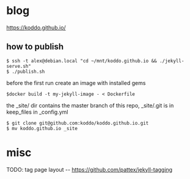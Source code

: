 # blog

https://koddo.github.io/

## how to publish

```
$ ssh -t alex@debian.local "cd ~/mnt/koddo.github.io && ./jekyll-serve.sh"
$ ./publish.sh
```

before the first run create an image with installed gems

```
$docker build -t my-jekyll-image - < Dockerfile
```

the _site/ dir contains the master branch of this repo, _site/.git is in keep_files in _config.yml

```
$ git clone git@github.com:koddo/koddo.github.io.git
$ mv koddo.github.io _site
```





misc
=======================

TODO: tag page layout -- https://github.com/pattex/jekyll-tagging
